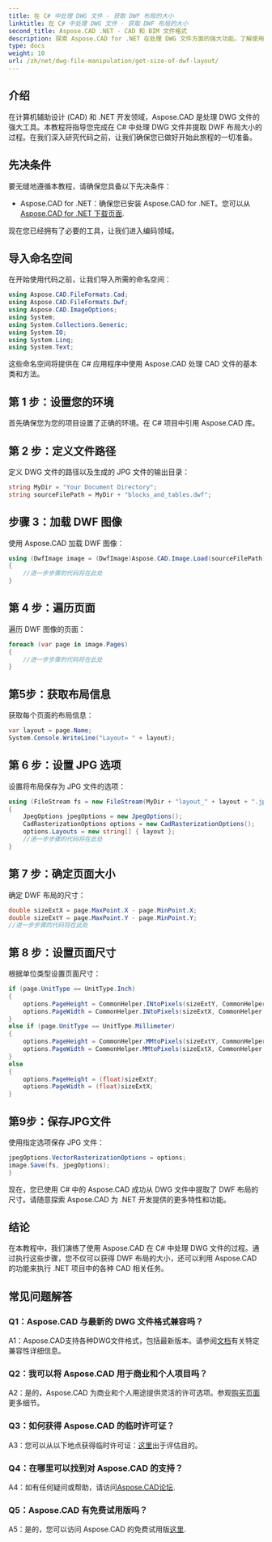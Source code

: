 ```yaml
---
title: 在 C# 中处理 DWG 文件 - 获取 DWF 布局的大小
linktitle: 在 C# 中处理 DWG 文件 - 获取 DWF 布局的大小
second_title: Aspose.CAD .NET - CAD 和 BIM 文件格式
description: 探索 Aspose.CAD for .NET 在处理 DWG 文件方面的强大功能。了解使用 C# 轻松提取 DWF 布局尺寸。
type: docs
weight: 10
url: /zh/net/dwg-file-manipulation/get-size-of-dwf-layout/
---
```

## 介绍

在计算机辅助设计 (CAD) 和 .NET 开发领域，Aspose.CAD 是处理 DWG 文件的强大工具。本教程将指导您完成在 C# 中处理 DWG 文件并提取 DWF 布局大小的过程。在我们深入研究代码之前，让我们确保您已做好开始此旅程的一切准备。

## 先决条件

要无缝地遵循本教程，请确保您具备以下先决条件：

-  Aspose.CAD for .NET：确保您已安装 Aspose.CAD for .NET。您可以从[Aspose.CAD for .NET 下载页面](https://releases.aspose.com/cad/net/).

现在您已经拥有了必要的工具，让我们进入编码领域。

## 导入命名空间

在开始使用代码之前，让我们导入所需的命名空间：

```csharp
using Aspose.CAD.FileFormats.Cad;
using Aspose.CAD.FileFormats.Dwf;
using Aspose.CAD.ImageOptions;
using System;
using System.Collections.Generic;
using System.IO;
using System.Linq;
using System.Text;
```

这些命名空间将提供在 C# 应用程序中使用 Aspose.CAD 处理 CAD 文件的基本类和方法。

## 第 1 步：设置您的环境

首先确保您为您的项目设置了正确的环境。在 C# 项目中引用 Aspose.CAD 库。

## 第 2 步：定义文件路径

定义 DWG 文件的路径以及生成的 JPG 文件的输出目录：

```csharp
string MyDir = "Your Document Directory";
string sourceFilePath = MyDir + "blocks_and_tables.dwf";
```

## 步骤 3：加载 DWF 图像

使用 Aspose.CAD 加载 DWF 图像：

```csharp
using (DwfImage image = (DwfImage)Aspose.CAD.Image.Load(sourceFilePath))
{
    //进一步步骤的代码将在此处
}
```

## 第 4 步：遍历页面

遍历 DWF 图像的页面：

```csharp
foreach (var page in image.Pages)
{
    //进一步步骤的代码将在此处
}
```

## 第5步：获取布局信息

获取每个页面的布局信息：

```csharp
var layout = page.Name;
System.Console.WriteLine("Layout= " + layout);
```

## 第 6 步：设置 JPG 选项

设置将布局保存为 JPG 文件的选项：

```csharp
using (FileStream fs = new FileStream(MyDir + "layout_" + layout + ".jpg", FileMode.Create))
{
    JpegOptions jpegOptions = new JpegOptions();
    CadRasterizationOptions options = new CadRasterizationOptions();
    options.Layouts = new string[] { layout };
    //进一步步骤的代码将在此处
}
```

## 第 7 步：确定页面大小

确定 DWF 布局的尺寸：

```csharp
double sizeExtX = page.MaxPoint.X - page.MinPoint.X;
double sizeExtY = page.MaxPoint.Y - page.MinPoint.Y;
//进一步步骤的代码将在此处
```

## 第 8 步：设置页面尺寸

根据单位类型设置页面尺寸：

```csharp
if (page.UnitType == UnitType.Inch)
{
    options.PageHeight = CommonHelper.INtoPixels(sizeExtY, CommonHelper.DPI);
    options.PageWidth = CommonHelper.INtoPixels(sizeExtX, CommonHelper.DPI);
}
else if (page.UnitType == UnitType.Millimeter)
{
    options.PageHeight = CommonHelper.MMtoPixels(sizeExtY, CommonHelper.DPI);
    options.PageWidth = CommonHelper.MMtoPixels(sizeExtX, CommonHelper.DPI);
}
else
{
    options.PageHeight = (float)sizeExtY;
    options.PageWidth = (float)sizeExtX;
}
```

## 第9步：保存JPG文件

使用指定选项保存 JPG 文件：

```csharp
jpegOptions.VectorRasterizationOptions = options;
image.Save(fs, jpegOptions);
}
```

现在，您已使用 C# 中的 Aspose.CAD 成功从 DWG 文件中提取了 DWF 布局的尺寸。请随意探索 Aspose.CAD 为 .NET 开发提供的更多特性和功能。

## 结论

在本教程中，我们演练了使用 Aspose.CAD 在 C# 中处理 DWG 文件的过程。通过执行这些步骤，您不仅可以获得 DWF 布局的大小，还可以利用 Aspose.CAD 的功能来执行 .NET 项目中的各种 CAD 相关任务。

## 常见问题解答

### Q1：Aspose.CAD 与最新的 DWG 文件格式兼容吗？

 A1：Aspose.CAD支持各种DWG文件格式，包括最新版本。请参阅[文档](https://reference.aspose.com/cad/net/)有关特定兼容性详细信息。

### Q2：我可以将 Aspose.CAD 用于商业和个人项目吗？

 A2：是的，Aspose.CAD 为商业和个人用途提供灵活的许可选项。参观[购买页面](https://purchase.aspose.com/buy)更多细节。

### Q3：如何获得 Aspose.CAD 的临时许可证？

A3：您可以从以下地点获得临时许可证：[这里](https://purchase.aspose.com/temporary-license/)出于评估目的。

### Q4：在哪里可以找到对 Aspose.CAD 的支持？

A4：如有任何疑问或帮助，请访问[Aspose.CAD论坛](https://forum.aspose.com/c/cad/19).

### Q5：Aspose.CAD 有免费试用版吗？

A5：是的，您可以访问 Aspose.CAD 的免费试用版[这里](https://releases.aspose.com/).
